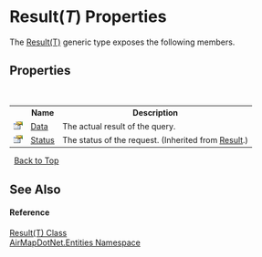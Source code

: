 # Result(*T*) Properties
 

The <a href="01797e27-0f11-7bee-eeea-39c60e5d86d9">Result(T)</a> generic type exposes the following members.


## Properties
&nbsp;<table><tr><th></th><th>Name</th><th>Description</th></tr><tr><td>![Public property](media/pubproperty.gif "Public property")</td><td><a href="e9f7836c-2112-1116-d03d-f80417ee981b">Data</a></td><td>
The actual result of the query.</td></tr><tr><td>![Public property](media/pubproperty.gif "Public property")</td><td><a href="9f82c306-f18f-2b2d-a17f-d0c1bce04862">Status</a></td><td>
The status of the request.
 (Inherited from <a href="2f887c08-0b65-1e31-f678-b9e4bfcba65a">Result</a>.)</td></tr></table>&nbsp;
<a href="#result(*t*)-properties">Back to Top</a>

## See Also


#### Reference
<a href="01797e27-0f11-7bee-eeea-39c60e5d86d9">Result(T) Class</a><br /><a href="98571a09-2783-53ee-6a50-029c1c8ea39b">AirMapDotNet.Entities Namespace</a><br />